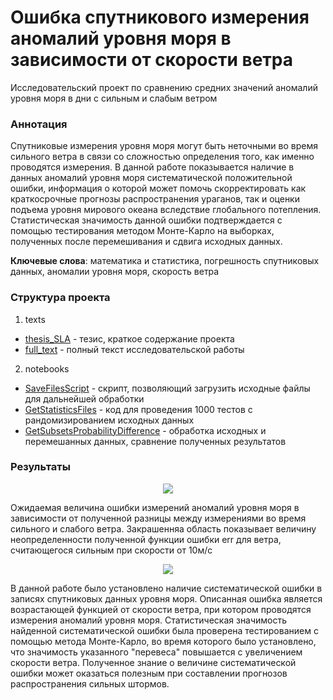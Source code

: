 # Ошибка спутникового измерения аномалий уровня моря в зависимости от скорости ветра
Исследовательский проект по сравнению средних значений аномалий уровня моря в дни с сильным и слабым ветром

### Аннотация
Спутниковые измерения уровня моря могут быть неточными во время сильного ветра в связи со сложностью определения того, 
как именно проводятся измерения. В данной работе показывается наличие в данных аномалий уровня моря систематической положительной ошибки, 
информация о которой может помочь скорректировать как краткосрочные прогнозы распространения ураганов, так и оценки 
подъема уровня мирового океана вследствие глобального потепления. Статистическая значимость данной ошибки подтверждается 
с помощью тестирования методом Монте-Карло на выборках, полученных после перемешивания и сдвига исходных данных.

**Ключевые слова**: математика и статистика, погрешность спутниковых данных, аномалии уровня моря, скорость ветра

### Структура проекта
1. texts
- [thesis_SLA](https://github.com/ebsamorodova/SlaAndWindProject/blob/master/texts/thesis_SLA.pdf) - тезис, краткое содержание проекта
- [full_text](https://github.com/ebsamorodova/SlaAndWindProject/blob/master/texts/full_text.pdf) - полный текст исследовательской работы
2. notebooks
- [SaveFilesScript](https://github.com/ebsamorodova/SlaAndWindProject/blob/master/notebooks/SaveFilesScrypt.ipynb) - скрипт, позволяющий загрузить исходные файлы для дальнейшей обработки
- [GetStatisticsFiles](https://github.com/ebsamorodova/SlaAndWindProject/blob/master/notebooks/GetStatisticsFiles.ipynb) - код для проведения 1000 тестов с рандомизированием исходных данных
- [GetSubsetsProbabilityDifference](https://github.com/ebsamorodova/SlaAndWindProject/blob/master/notebooks/GetSubsetsProbabilityDifference.ipynb) - обработка исходных и перемешанных данных, сравнение полученных результатов

### Результаты
<p align="center">
  <img src="https://i.ibb.co/wpj8Vdp/error-estimate-10.png">
</p>
Ожидаемая величина ошибки измерений аномалий уровня моря в зависимости от полученной разницы между измерениями во время 
сильного и слабого ветра. Закрашенняа область показывает величину неопределенности полученной функции ошибки err для ветра,
считающегося сильным при скорости от 10м/с
<p align="center">
  <img src="https://latex.codecogs.com/png.latex?%5Cinline%20%5CLARGE%20%5Cmathrm%7Berr%7D%20%5Cpm%20%5Cdelta%28S_%7B990%7D%29">
</p>
В данной работе было установлено наличие систематической ошибки в записях спутниковых данных уровня моря. 
Описанная ошибка является возрастающей функцией от скорости ветра, при котором проводятся измерения аномалий уровня моря.
Статистическая значимость найденной систематической ошибки была проверена тестированием с помощью метода Монте-Карло,
во время которого было установлено, что значимость указанного "перевеса" повышается 
с увеличением скорости ветра. Полученное знание о величине систематической ошибки может оказаться полезным 
при составлении прогнозов распространения сильных штормов.

